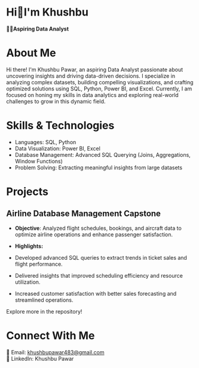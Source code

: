 # Hi👋I'm Khushbu
**👩‍💻Aspiring Data Analyst**

# **About Me**

Hi there! I'm Khushbu Pawar, an aspiring Data Analyst passionate about uncovering insights and driving data-driven decisions. I specialize in analyzing complex datasets, building compelling visualizations, and crafting optimized solutions using SQL, Python, Power BI, and Excel.
Currently, I am focused on honing my skills in data analytics and exploring real-world challenges to grow in this dynamic field.

# **Skills & Technologies**
* Languages: SQL, Python<br>
* Data Visualization: Power BI, Excel<br>
* Database Management: Advanced SQL Querying (Joins, Aggregations, Window Functions)<br>
* Problem Solving: Extracting meaningful insights from large datasets<br>

# **Projects**

## **Airline Database Management Capstone**

* **Objective**: Analyzed flight schedules, bookings, and aircraft data to optimize airline operations and enhance passenger satisfaction.

* **Highlights:**
* Developed advanced SQL queries to extract trends in ticket sales and flight performance.<br>
* Delivered insights that improved scheduling efficiency and resource utilization.<br>
* Increased customer satisfaction with better sales forecasting and streamlined operations.<br>

Explore more in the repository!

# **Connect With Me**
📧 Email: khushbupawar483@gmail.com<br>
🔗 LinkedIn: Khushbu Pawar


